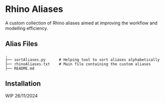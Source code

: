 # Rhino Aliases

A custom collection of Rhino aliases aimed at improving the workflow and modelling efficiency.

## Alias Files

```plaintext
.
├── sortAliases.py      # Helping tool to sort aliases alphabetically
├── rhinoAliases.txt    # Main file containing the custom aliases
├── README.md

```

## Installation

WIP 26/11/2024

